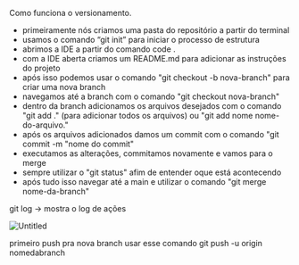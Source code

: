 Como funciona o versionamento. 

- primeiramente nós criamos uma pasta do repositório a partir do terminal
- usamos o comando “git init” para iniciar o processo de estrutura 
- abrimos a IDE a partir do comando code .
- com a IDE aberta criamos um README.md para adicionar as instruções do projeto 
- após isso podemos usar o comando "git checkout -b nova-branch" para criar uma nova branch 
- navegamos até a branch com o comando "git checkout nova-branch"
- dentro da branch adicionamos os arquivos desejados com o comando "git add ." (para adicionar todos os arquivos) ou "git add nome nome-do-arquivo."
- após os arquivos adicionados damos um commit com o comando "git commit -m "nome do commit" 
- executamos as alterações, commitamos novamente e vamos para o merge 
- sempre utilizar o "git status" afim de entender oque está acontecendo
- após tudo isso navegar até a main e utilizar o comando "git merge nome-da-branch"

git log → mostra o log de ações

![Untitled](https://s3-us-west-2.amazonaws.com/secure.notion-static.com/59ac747d-f192-4e02-8fe0-564a6e399080/Untitled.png)

primeiro push pra nova branch usar esse comando 
git push -u origin nomedabranch